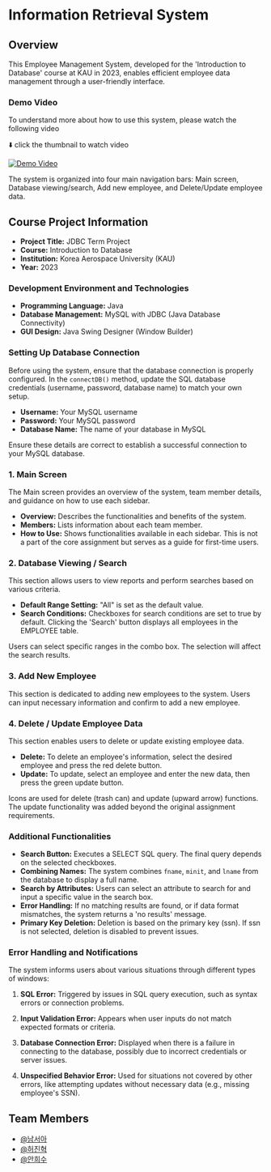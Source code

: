 # Information Retrieval System

## Overview

This Employee Management System, developed for the 'Introduction to Database' course at KAU in 2023, enables efficient employee data management through a user-friendly interface.

### Demo Video

To understand more about how to use this system, please watch the following video

⬇️ click the thumbnail to watch video

[![Demo Video](https://github.com/Wendy-Nam/JDBC_DB_Application/blob/main/images/thumbnail.png)](http://www.youtube.com/watch?v=MUagyuR_w_A "Information Retrieval System")

The system is organized into four main navigation bars: Main screen, Database viewing/search, Add new employee, and Delete/Update employee data.

## Course Project Information

- **Project Title:** JDBC Term Project
- **Course:** Introduction to Database
- **Institution:** Korea Aerospace University (KAU)
- **Year:** 2023

### Development Environment and Technologies

- **Programming Language:** Java
- **Database Management:** MySQL with JDBC (Java Database Connectivity)
- **GUI Design:** Java Swing Designer (Window Builder)

### Setting Up Database Connection

Before using the system, ensure that the database connection is properly configured. In the `connectDB()` method, update the SQL database credentials (username, password, database name) to match your own setup.

- **Username:** Your MySQL username
- **Password:** Your MySQL password
- **Database Name:** The name of your database in MySQL

Ensure these details are correct to establish a successful connection to your MySQL database.

### 1. Main Screen

The Main screen provides an overview of the system, team member details, and guidance on how to use each sidebar.

- **Overview:** Describes the functionalities and benefits of the system.
- **Members:** Lists information about each team member.
- **How to Use:** Shows functionalities available in each sidebar. This is not a part of the core assignment but serves as a guide for first-time users.

### 2. Database Viewing / Search

This section allows users to view reports and perform searches based on various criteria.

- **Default Range Setting:** "All" is set as the default value.
- **Search Conditions:** Checkboxes for search conditions are set to true by default. Clicking the 'Search' button displays all employees in the EMPLOYEE table.

Users can select specific ranges in the combo box. The selection will affect the search results.

### 3. Add New Employee

This section is dedicated to adding new employees to the system. Users can input necessary information and confirm to add a new employee.

### 4. Delete / Update Employee Data

This section enables users to delete or update existing employee data.

- **Delete:** To delete an employee's information, select the desired employee and press the red delete button.
- **Update:** To update, select an employee and enter the new data, then press the green update button.

Icons are used for delete (trash can) and update (upward arrow) functions. The update functionality was added beyond the original assignment requirements.

### Additional Functionalities

- **Search Button:** Executes a SELECT SQL query. The final query depends on the selected checkboxes.
- **Combining Names:** The system combines `fname`, `minit`, and `lname` from the database to display a full name.
- **Search by Attributes:** Users can select an attribute to search for and input a specific value in the search box.
- **Error Handling:** If no matching results are found, or if data format mismatches, the system returns a 'no results' message.
- **Primary Key Deletion:** Deletion is based on the primary key (ssn). If ssn is not selected, deletion is disabled to prevent issues.

### Error Handling and Notifications

The system informs users about various situations through different types of windows:

1. **SQL Error:** Triggered by issues in SQL query execution, such as syntax errors or connection problems.

2. **Input Validation Error:** Appears when user inputs do not match expected formats or criteria.

3. **Database Connection Error:** Displayed when there is a failure in connecting to the database, possibly due to incorrect credentials or server issues.

4. **Unspecified Behavior Error:** Used for situations not covered by other errors, like attempting updates without necessary data (e.g., missing employee's SSN).

## Team Members

- [@남서아](https://github.com/Wendy-Nam)
- [@허진혁](https://github.com/jinhyeok0117)
- [@안희수](heesuya617@gmail.com)

